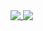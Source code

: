 <a href="https://github.com/andyhqtran">
<img align="top" src="https://github-readme-stats.vercel.app/api?username=andyhqtran&theme=transparent&hide=issues,contribs&count_private=true&hide_title=false&show_icons=true&include_all_commits=true&text_bold=false&hide_border=true" />
</a>
<a href="https://github.com/andyhqtran">
<img align="top" src="https://github-readme-stats.vercel.app/api/top-langs/?username=andyhqtran&langs_count=10&layout=compact&theme=transparent&hide_title=false&hide_border=true&hide=css,html,shell" />
</a>
